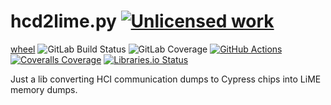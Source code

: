hcd2lime.py [![Unlicensed work](https://raw.githubusercontent.com/unlicense/unlicense.org/master/static/favicon.png)](https://unlicense.org/)
===============
[wheel](https://gitlab.com/KOLANICH/hcd2lime.py/-/jobs/artifacts/master/raw/dist/lime-0.CI-py3-none-any.whl?job=build)
![GitLab Build Status](https://gitlab.com/KOLANICH/hcd2lime.py/badges/master/pipeline.svg)
![GitLab Coverage](https://gitlab.com/KOLANICH/hcd2lime.py/badges/master/coverage.svg)
[![GitHub Actions](https://github.com/KOLANICH/hcd2lime.py/workflows/CI/badge.svg)](https://github.com/KOLANICH/hcd2lime.py/actions/)
[![Coveralls Coverage](https://img.shields.io/coveralls/KOLANICH/hcd2lime.py.svg)](https://coveralls.io/r/KOLANICH/hcd2lime.py)
[![Libraries.io Status](https://img.shields.io/librariesio/github/KOLANICH/hcd2lime.py.svg)](https://libraries.io/github/KOLANICH/hcd2lime.py)

Just a lib converting HCI communication dumps to Cypress chips into LiME memory dumps.
